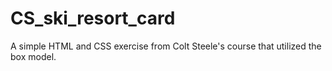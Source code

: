 # CS_ski_resort_card
A simple HTML and CSS exercise from Colt Steele's course that utilized the box model.
